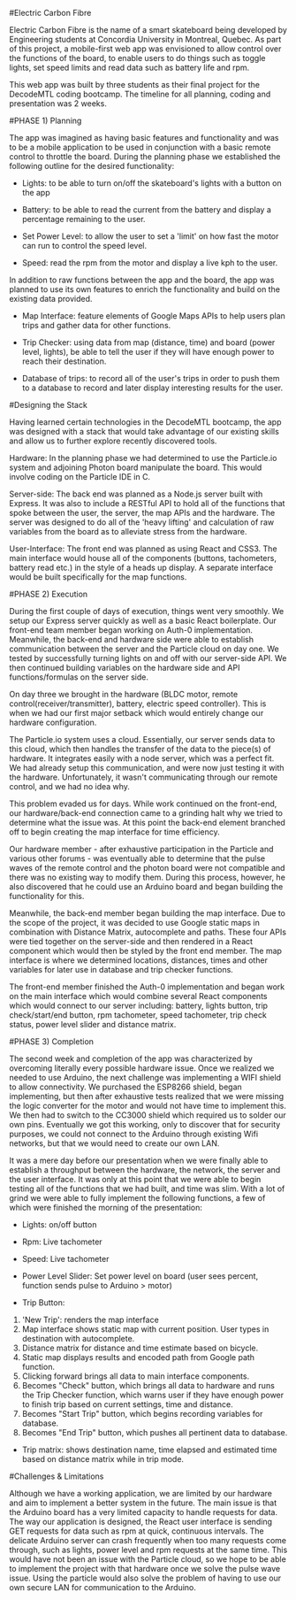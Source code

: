 #Electric Carbon Fibre

Electric Carbon Fibre is the name of a smart skateboard being developed by Engineering students at Concordia University in Montreal, Quebec. As part of this project, a mobile-first web app was envisioned to allow control over the functions of the board, to enable users to do things such as toggle lights, set speed limits and read data such as battery life and rpm.

This web app was built by three students as their final project for the DecodeMTL coding bootcamp. The timeline for all planning, coding and presentation was 2 weeks.


#PHASE 1) Planning

The app was imagined as having basic features and functionality and was to be a mobile application to be used in conjunction with a basic remote control to throttle the board.  During the planning phase we established the following outline for the desired functionality:

- Lights: to be able to turn on/off the skateboard's lights with a button on the app

- Battery: to be able to read the current from the battery and display a percentage remaining to the user.

- Set Power Level: to allow the user to set a 'limit' on how fast the motor can run to control the speed level.  

- Speed: read the rpm from the motor and display a live kph to the user.


In addition to raw functions between the app and the board, the app was planned to use its own features to enrich the functionality and build on the existing data provided.

- Map Interface: feature elements of Google Maps APIs to help users plan trips and gather data for other functions.

- Trip Checker: using data from map (distance, time) and board (power level, lights), be able to tell the user if they will have enough power to reach their destination.

- Database of trips: to record all of the user's trips in order to push them to a database to record and later display interesting results for the user.


#Designing the Stack

Having learned certain technologies in the DecodeMTL bootcamp, the app was designed with a stack that would take advantage of our existing skills and allow us to further explore recently discovered tools.

Hardware: In the planning phase we had determined to use the Particle.io system and adjoining Photon board manipulate the board.  This would involve coding on the Particle IDE in C.

Server-side: The back end was planned as a Node.js server built with Express.  It was also to include a RESTful API to hold all of the functions that spoke between the user, the server, the map APIs and the hardware.  The server was designed to do all of the 'heavy lifting' and calculation of raw variables from the board as to alleviate stress from the hardware.

User-Interface: The front end was planned as using React and CSS3.  The main interface would house all of the components (buttons, tachometers, battery read etc.) in the style of a heads up display.  A separate interface would be built specifically for the map functions.


#PHASE 2) Execution

During the first couple of days of execution, things went very smoothly.  We setup our Express server quickly as well as a basic React boilerplate.  Our front-end team member began working on Auth-0 implementation.  Meanwhile, the back-end and hardware side were able to establish communication between the server and the Particle cloud on day one.  We tested by successfully turning lights on and off with our server-side API.  We then continued building variables on the hardware side and API functions/formulas on the server side.

On day three we brought in the hardware (BLDC motor, remote control(receiver/transmitter), battery, electric speed controller).  This is when we had our first major setback which would entirely change our hardware configuration.  

The Particle.io system uses a cloud.  Essentially, our server sends data to this cloud, which then handles the transfer of the data to the piece(s) of hardware.  It integrates easily with a node server, which was a perfect fit.  We had already setup this communication, and were now just testing it with the hardware.  Unfortunately, it wasn't communicating through our remote control, and we had no idea why.

This problem evaded us for days.  While work continued on the front-end, our hardware/back-end connection came to a grinding halt why we tried to determine what the issue was.  At this point the back-end element branched off to begin creating the map interface for time efficiency.

Our hardware member - after exhaustive participation in the Particle and various other forums - was eventually able to determine that the pulse waves of the remote control and the photon board were not compatible and there was no existing way to modify them.  During this process, however, he also discovered that he could use an Arduino board and began building the functionality for this.

Meanwhile, the back-end member began building the map interface.  Due to the scope of the project, it was decided to use Google static maps in combination with Distance Matrix, autocomplete and paths.  These four APIs were tied together on the server-side and then rendered in a React component which would then be styled by the front end member.  The map interface is where we determined locations, distances, times and other variables for later use in database and trip checker functions.

The front-end member finished the Auth-0 implementation and began work on the main interface which would combine several React components which would connect to our server including: battery, lights button, trip check/start/end button, rpm tachometer, speed tachometer, trip check status, power level slider and distance matrix.


#PHASE 3) Completion

The second week and completion of the app was characterized by overcoming literally every possible hardware issue.  Once we realized we needed to use Arduino, the next challenge was implementing a WIFI shield to allow connectivity.  We purchased the ESP8266 shield, began implementing, but then after exhaustive tests realized that we were missing the logic converter for the motor and would not have time to implement this.  We then had to switch to the CC3000 shield which required us to solder our own pins.  Eventually we got this working, only to discover that for security purposes, we could not connect to the Arduino through existing Wifi networks, but that we would need to create our own LAN.

It was a mere day before our presentation when we were finally able to establish a
throughput between the hardware, the network, the server and the user interface.  It was only at this point that we were able to begin testing all of the functions that we had built, and time was slim.  With a lot of grind we were able to fully implement the following functions, a few of which were finished the morning of the presentation:

- Lights: on/off button
- Rpm: Live tachometer
- Speed: Live tachometer
- Power Level Slider: Set power level on board (user sees percent, function sends pulse to Arduino > motor)

- Trip Button: 
 1. 'New Trip': renders the map interface
 2. Map interface shows static map with current position.  User types in destination with autocomplete.
 3. Distance matrix for distance and time estimate based on bicycle.
 4. Static map displays results and encoded path from Google path function.
 5. Clicking forward brings all data to main interface components.
 6. Becomes "Check" button, which brings all data to hardware and runs the Trip Checker function, which warns user if they have enough power to finish trip based on current settings, time and distance.
 7. Becomes "Start Trip" button, which begins recording variables for database.
 8. Becomes "End Trip" button, which pushes all pertinent data to database.

- Trip matrix: shows destination name, time elapsed and estimated time based on distance matrix while in trip mode.


#Challenges & Limitations

Although we have a working application, we are limited by our hardware and aim to implement a better system in the future.  The main issue is that the Arduino board has a very limited capacity to handle requests for data.  The way our application is designed, the React user interface is sending GET requests for data such as rpm at quick, continuous intervals.  The delicate Arduino server can crash frequently when too many requests come through, such as lights, power level and rpm requests at the same time.  This would have not been an issue with the Particle cloud, so we hope to be able to implement the project with that hardware once we solve the pulse wave issue.  Using the particle would also solve the problem of having to use our own secure LAN for communication to the Arduino.
